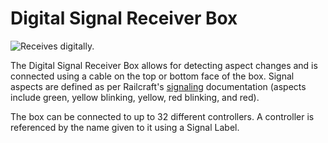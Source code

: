 # Digital Signal Receiver Box

![Receives digitally.](block:computronics:computronics.digitalReceiverBox)

The Digital Signal Receiver Box allows for detecting aspect changes and is connected using a cable on the top or bottom face of the box. Signal aspects are defined as per Railcraft's [signaling](http://railcraft.info/wiki/guide:signalling) documentation (aspects include green, yellow blinking, yellow, red blinking, and red).

The box can be connected to up to 32 different controllers. A controller is referenced by the name given to it using a Signal Label.
